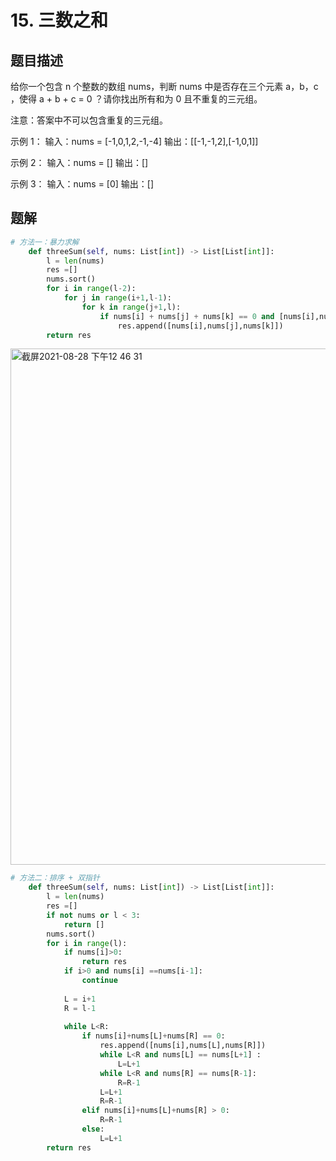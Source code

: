 # 15. 三数之和
## 题目描述
给你一个包含 n 个整数的数组 nums，判断 nums 中是否存在三个元素 a，b，c ，使得 a + b + c = 0 ？请你找出所有和为 0 且不重复的三元组。

注意：答案中不可以包含重复的三元组。

示例 1：
输入：nums = [-1,0,1,2,-1,-4]
输出：[[-1,-1,2],[-1,0,1]]

示例 2：
输入：nums = []
输出：[]

示例 3：
输入：nums = [0]
输出：[]

## 题解
```python
# 方法一：暴力求解
    def threeSum(self, nums: List[int]) -> List[List[int]]:
        l = len(nums)
        res =[]
        nums.sort()
        for i in range(l-2):
            for j in range(i+1,l-1):
                for k in range(j+1,l):
                    if nums[i] + nums[j] + nums[k] == 0 and [nums[i],nums[j],nums[k]] not in res:
                        res.append([nums[i],nums[j],nums[k]])
        return res

```
<img width="826" alt="截屏2021-08-28 下午12 46 31" src="https://user-images.githubusercontent.com/49756528/131206507-4ba9815b-4f85-4437-ada4-f6cee99e1999.png">

```python
# 方法二：排序 + 双指针
    def threeSum(self, nums: List[int]) -> List[List[int]]:
        l = len(nums)
        res =[]
        if not nums or l < 3:
            return []
        nums.sort()
        for i in range(l):
            if nums[i]>0:
                return res
            if i>0 and nums[i] ==nums[i-1]:
                continue
              
            L = i+1
            R = l-1
               
            while L<R:
                if nums[i]+nums[L]+nums[R] == 0:
                    res.append([nums[i],nums[L],nums[R]])
                    while L<R and nums[L] == nums[L+1] :  
                        L=L+1
                    while L<R and nums[R] == nums[R-1]:
                        R=R-1
                    L=L+1
                    R=R-1
                elif nums[i]+nums[L]+nums[R] > 0:
                    R=R-1
                else:
                    L=L+1
        return res

```
